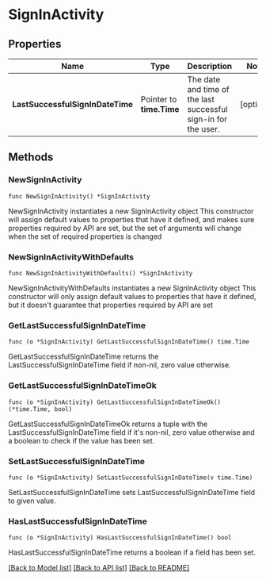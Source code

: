 # SignInActivity

## Properties

Name | Type | Description | Notes
------------ | ------------- | ------------- | -------------
**LastSuccessfulSignInDateTime** | Pointer to **time.Time** | The date and time of the last successful sign-in for the user. | [optional] 

## Methods

### NewSignInActivity

`func NewSignInActivity() *SignInActivity`

NewSignInActivity instantiates a new SignInActivity object
This constructor will assign default values to properties that have it defined,
and makes sure properties required by API are set, but the set of arguments
will change when the set of required properties is changed

### NewSignInActivityWithDefaults

`func NewSignInActivityWithDefaults() *SignInActivity`

NewSignInActivityWithDefaults instantiates a new SignInActivity object
This constructor will only assign default values to properties that have it defined,
but it doesn't guarantee that properties required by API are set

### GetLastSuccessfulSignInDateTime

`func (o *SignInActivity) GetLastSuccessfulSignInDateTime() time.Time`

GetLastSuccessfulSignInDateTime returns the LastSuccessfulSignInDateTime field if non-nil, zero value otherwise.

### GetLastSuccessfulSignInDateTimeOk

`func (o *SignInActivity) GetLastSuccessfulSignInDateTimeOk() (*time.Time, bool)`

GetLastSuccessfulSignInDateTimeOk returns a tuple with the LastSuccessfulSignInDateTime field if it's non-nil, zero value otherwise
and a boolean to check if the value has been set.

### SetLastSuccessfulSignInDateTime

`func (o *SignInActivity) SetLastSuccessfulSignInDateTime(v time.Time)`

SetLastSuccessfulSignInDateTime sets LastSuccessfulSignInDateTime field to given value.

### HasLastSuccessfulSignInDateTime

`func (o *SignInActivity) HasLastSuccessfulSignInDateTime() bool`

HasLastSuccessfulSignInDateTime returns a boolean if a field has been set.


[[Back to Model list]](../README.md#documentation-for-models) [[Back to API list]](../README.md#documentation-for-api-endpoints) [[Back to README]](../README.md)


